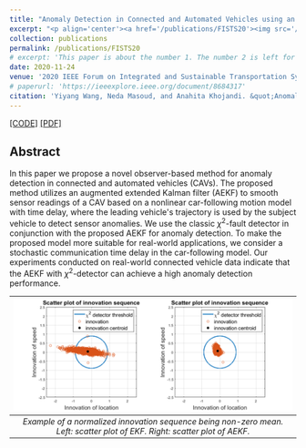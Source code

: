 ```yaml
---
title: "Anomaly Detection in Connected and Automated Vehicles using an Augmented State Formulation"
excerpt: "<p align='center'><a href='/publications/FISTS20'><img src='/images/FISTS20.png' style='width: 500px;'/></p>"
collection: publications
permalink: /publications/FISTS20
# excerpt: 'This paper is about the number 1. The number 2 is left for future work.'
date: 2020-11-24
venue: '2020 IEEE Forum on Integrated and Sustainable Transportation Systems (FISTS)'
# paperurl: 'https://ieeexplore.ieee.org/document/8684317'
citation: 'Yiyang Wang, Neda Masoud, and Anahita Khojandi. &quot;Anomaly Detection in Connected and Automated Vehicles using an Augmented State Formulation.&quot; <i>In 2020 Forum on Integrated and Sustainable Transportation Systems (FISTS), pp. 156-161. IEEE, 2020.</i>'
---
```


[[CODE]](https://github.com/yiyang920/CF_Anomaly_Detection)
[[PDF]](https://yiyang920.github.io/files/articles/FISTS20.pdf)


## Abstract
In this paper we propose a novel observer-based method for anomaly detection in connected and automated vehicles (CAVs). The proposed method utilizes an augmented extended Kalman filter (AEKF) to smooth sensor readings of a CAV based on a nonlinear car-following motion model with time delay, where the leading vehicle's trajectory is used by the subject vehicle to detect sensor anomalies. We use the classic $\chi^2$-fault detector in conjunction with the proposed AEKF for anomaly detection. To make the proposed model more suitable for real-world applications, we consider a stochastic communication time delay in the car-following model. Our experiments conducted on real-world connected vehicle data indicate that the AEKF with $\chi^2$-detector can achieve a high anomaly detection performance.

| ![](/images/FISTS20.png) |
|:--:|
| *Example of a normalized innovation sequence being non-zero mean. Left: scatter plot of EKF. Right: scatter plot of AEKF.* |